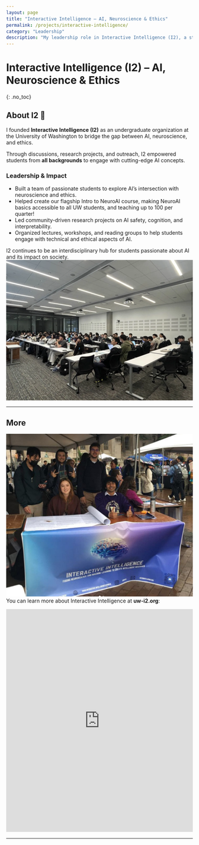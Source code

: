 ```yaml
---
layout: page
title: "Interactive Intelligence – AI, Neuroscience & Ethics"
permalink: /projects/interactive-intelligence/
category: "Leadership"
description: "My leadership role in Interactive Intelligence (I2), a student organization making AI and neuroscience accessible."
---
```


# Interactive Intelligence (I2) – AI, Neuroscience & Ethics
{: .no_toc}

## **About I2 🧠**
I founded **Interactive Intelligence (I2)** as an undergraduate organization at the University of Washington to bridge the gap between AI, neuroscience, and ethics.  

Through discussions, research projects, and outreach, I2 empowered students from **all backgrounds** to engage with cutting-edge AI concepts.

### **Leadership & Impact**
- Built a team of passionate students to explore AI’s intersection with neuroscience and ethics.
- Helped create our flagship Intro to NeuroAI course, making NeuroAI basics accessible to all UW students, and teaching up to 100 per quarter!
- Led community-driven research projects on AI safety, cognition, and interpretability.
- Organized lectures, workshops, and reading groups to help students engage with technical and ethical aspects of AI.

I2 continues to be an interdisciplinary hub for students passionate about AI and its impact on society.
![thesedays](/assets/images/attendance.png)   

---

## **More**
![waybackwhen](/assets/images/dawgdaze.png)   
You can learn more about Interactive Intelligence at **uw-i2.org**:

<iframe src="https://uw-i2.org" width="100%" height="600px" style="border:none;" sandbox></iframe>

---